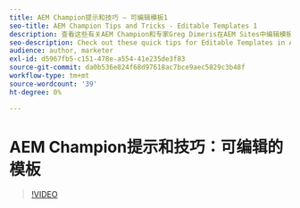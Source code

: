 ```yaml
---
title: AEM Champion提示和技巧 — 可编辑模板1
seo-title: AEM Champion Tips and Tricks - Editable Templates 1
description: 查看这些有关AEM Champion和专家Greg Dimeris在AEM Sites中编辑模板的快速提示。 今天在实例中试用它们。
seo-description: Check out these quick tips for Editable Templates in AEM Sites by AEM Champion and expert, Greg Dimeris. Try them out in your instance today.
audience: author, marketer
exl-id: d5967fb5-c151-478e-a554-41e235de3f83
source-git-commit: da0b536e824f68d97618ac7bce9aec5829c3b48f
workflow-type: tm+mt
source-wordcount: '39'
ht-degree: 0%

---
```


# AEM Champion提示和技巧：可编辑的模板

>[!VIDEO](https://video.tv.adobe.com/v/3409424?quality=12&learn=on)
